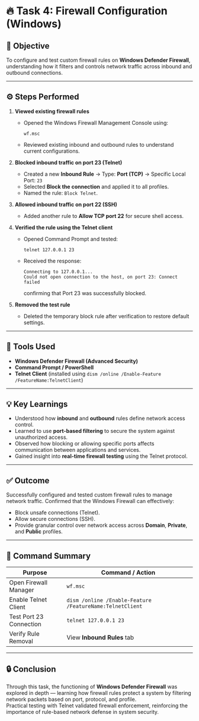 # 🔥 Task 4: Firewall Configuration (Windows)

## 🎯 Objective
To configure and test custom firewall rules on **Windows Defender Firewall**, understanding how it filters and controls network traffic across inbound and outbound connections.

---

## ⚙️ Steps Performed
1. **Viewed existing firewall rules**  
   - Opened the Windows Firewall Management Console using:
     ```
     wf.msc
     ```
   - Reviewed existing inbound and outbound rules to understand current configurations.

2. **Blocked inbound traffic on port 23 (Telnet)**  
   - Created a new **Inbound Rule** → Type: **Port (TCP)** → Specific Local Port: `23`  
   - Selected **Block the connection** and applied it to all profiles.  
   - Named the rule: `Block Telnet`.

3. **Allowed inbound traffic on port 22 (SSH)**  
   - Added another rule to **Allow TCP port 22** for secure shell access.

4. **Verified the rule using the Telnet client**  
   - Opened Command Prompt and tested:
     ```
     telnet 127.0.0.1 23
     ```
   - Received the response:
     ```
     Connecting to 127.0.0.1...
     Could not open connection to the host, on port 23: Connect failed
     ```
     confirming that Port 23 was successfully blocked.

5. **Removed the test rule**  
   - Deleted the temporary block rule after verification to restore default settings.

---

## 🧰 Tools Used
- **Windows Defender Firewall (Advanced Security)**
- **Command Prompt / PowerShell**
- **Telnet Client** (installed using `dism /online /Enable-Feature /FeatureName:TelnetClient`)

---

## 💡 Key Learnings
- Understood how **inbound** and **outbound** rules define network access control.
- Learned to use **port-based filtering** to secure the system against unauthorized access.
- Observed how blocking or allowing specific ports affects communication between applications and services.
- Gained insight into **real-time firewall testing** using the Telnet protocol.

---

## ✅ Outcome
Successfully configured and tested custom firewall rules to manage network traffic.
Confirmed that the Windows Firewall can effectively:
- Block unsafe connections (Telnet).
- Allow secure connections (SSH).
- Provide granular control over network access across **Domain**, **Private**, and **Public** profiles.

---

## 🧭 Command Summary
| Purpose | Command / Action |
|----------|------------------|
| Open Firewall Manager | `wf.msc` |
| Enable Telnet Client | `dism /online /Enable-Feature /FeatureName:TelnetClient` |
| Test Port 23 Connection | `telnet 127.0.0.1 23` |
| Verify Rule Removal | View **Inbound Rules** tab |

---

## 🔒 Conclusion
Through this task, the functioning of **Windows Defender Firewall** was explored in depth — learning how firewall rules protect a system by filtering network packets based on port, protocol, and profile.  
Practical testing with Telnet validated firewall enforcement, reinforcing the importance of rule-based network defense in system security.
